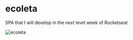 # ecoleta
SPA that I will develop in the next level week of Rocketseat

![ecoleta](https://user-images.githubusercontent.com/28275815/84273581-37593200-ab05-11ea-8e3d-bec3d236f579.gif)
